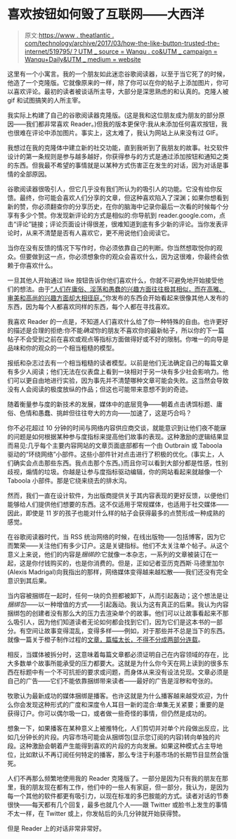 # 喜欢按钮如何毁了互联网——大西洋

> 原文:[https://www . theatlantic . com/technology/archive/2017/03/how-the-like-button-trusted-the-internet/519795/？UTM _ source = Wanqu . co&UTM _ campaign = Wanqu+Daily&UTM _ medium = website](https://www.theatlantic.com/technology/archive/2017/03/how-the-like-button-ruined-the-internet/519795/?utm_source=wanqu.co&utm_campaign=Wanqu+Daily&utm_medium=website)



这里有一个小寓言。我的一个朋友如此迷恋谷歌阅读器，以至于当它死了的时候，他造了一个克隆版。它就像原来的一样，除了你可以在你的帖子上添加图片，你可以喜欢评论。最初的读者被谈话所主导，大部分是深思熟虑的和认真的。克隆人被 gif 和试图搞笑的人所主宰。

我实际上构建了自己的谷歌阅读器克隆版。(这是我和这位朋友成为朋友的部分原因——我们都非常喜欢 Reader。)但我的版本更保守:我从未添加任何喜欢按钮，我也很难在评论中添加图片。事实上，这太难了，我认为网站上从来没有过 GIF。

我想过在我的克隆体中建立新的社交功能，直到我听到了我朋友的故事。社交软件设计的第一条规则是参与越多越好，你获得参与的方式是通过添加按钮和通知之类的东西。但我最不希望的事情就是以某种方式伤害正在发生的对话，因为对话是事情的全部原因。

谷歌阅读器很吸引人，但它几乎没有我们所认为的吸引人的功能。它没有给你反馈。最终，你可能会喜欢人们分享的文章，但这种喜欢陷入了深渊；如果你想看到新的赞，你必须翻查你的分享历史，在你的脑海中记录你最后一次看的时候每个分享有多少个赞。你发现新评论的方式是相似的:你导航到 reader.google.com，点击“评论”链接；评论页面设计得很差，很难知道到底有多少新的评论。当你发表评论时，从来不清楚是否有人喜欢它，更不用说他们会阅读它。

当你在没有反馈的情况下写作时，你必须依靠自己的判断。你当然想取悦你的观众。但要做到这一点，你必须想象你的观众会喜欢什么，因为这很难，你最终会依赖于你喜欢什么。

一旦其他人开始通过 like 按钮告诉你他们喜欢什么，你就不可避免地开始接受他们的想法。由于[“人们在庸俗、淫荡和愚蠢的兴趣方面往往极其相似，而在高雅、审美和高尚的兴趣方面却大相径庭，”](http://jsomers.net/DFW_TV.pdf)你发布的东西会开始看起来很像其他人发布的东西，因为每个人都喜欢同样的东西，每个人都在寻找喜欢。

我喜欢 Reader 的一点是，不知道人们喜欢什么给了你一种特殊的自由。也许更好的描述是合理的拒绝:你不能*确定*你的朋友不喜欢你的最新帖子，所以你的下一篇帖子不会受到之前在喜欢或观点等指标方面做得好或不好的限制。你唯一的向导是品味和你的观众的一个相当粗糙的模型。

报纸和杂志过去有一个相当粗糙的读者模型。以前是他们无法确定自己的每篇文章有多少人阅读；他们无法在仪表盘上看到一块相对于另一块有多少社会影响力。他们可以更自由地进行实验，因为事先并不清楚哪种文章可能会失败。这当然会导致没有人会阅读的极度放纵的作品；但这也可能带来意想不到的奇迹。

随着衡量参与度的新技术的发展，媒体中的底层竞争——朝着点击诱饵标题、庸俗、色情和愚蠢、挑衅但往往夸大的方向——加速了，这是巧合吗？

你不必花超过 10 分钟的时间与网络内容供应商交谈，就能意识到让他们夜不能寐的问题是如何根据某种参与度指标来提高他们故事的表现。这种激励的逻辑结果显而易见:几乎每个主要内容网站的文章页面底部都有一个由 Outbrain 或 Taboola 驱动的“环绕网络”小部件。这些小部件针对点击进行了积极的优化。(事实上，人们确实会点击那些东西。我点击那个东西。)而且你可以看到大部分都是性感，性别歧视，煽情的垃圾。你越是让参与度指标驱动编辑，你的网站看起来就越像一个 Taboola 小部件。那是它绕来绕去的排水沟。

然而，我们一直在设计软件，为出版商提供关于其内容表现的更好反馈，以便他们能够给人们提供他们想要的东西。这不仅适用于常规媒体，也适用于社交媒体——因此，即使是 11 岁的孩子也能对什么样的帖子会获得最多的点赞形成一种成熟的感觉。

在谷歌阅读器时代，当 RSS 统治网络的时候，在线出版物——包括博客，因为它而繁荣——关注他们有多少订户。这是关键指标。他们不太关注单个帖子。从这个意义上来说，他们的内容是*捆绑的*:它就像一本杂志，一系列的文章被装订在一起，这是你付钱购买的，也是你消费的。但是，正如记者亚历克西斯·马德里加尔(Alexis Madrigal)向我指出的那样，网络媒体变得越来越松散——我们还没有完全意识到其后果。

当内容被捆绑在一起时，任何一块的负担都被卸下，从而引起轰动；这个想法是让*捆绑包*——以一种增值的方式——引起轰动。我认为这有真正的后果。我认为内容捆绑包的创建者没有那么大的压力去渲染单个的故事。他们可以让故事看起来不那么吸引人，因为他们知道读者无论如何都会找到它们，因为它们是这本书的一部分。有空间让故事变得混乱，变得多样——例如，对于那些并不总是当下的东西。就像一篇关于橙子制作过程的[文章，篇幅太长，不得不分成两部分连载](http://www.newyorker.com/magazine/1966/05/07/oranges-2)。

相反，当媒体被拆分时，这意味着每篇文章都必须证明自己在内容领域的存在，比大多数单个故事所能承受的压力都要大。这就是为什么你今天在网上读到的很多东西在标题中有一个不可抗拒的要求或问题，而身体从来没有设法兑现。文章必须是自己的广告——它们不能依靠捆绑带来读者——最好的广告是淫秽和夸张的。

牧歌认为最新成功的媒体捆绑是播客。也许这就是为什么播客越来越受欢迎，为什么你会发现这种形式的广度和深度令人耳目一新的混合:单集无关紧要；重要的是获得订户。你可以偶尔吸一口，或者做一些奇怪的事情，但仍然是成功的。

想象一下，如果播客在某种意义上被推特化，人们剪切并对单个片段做出反应，比如几分钟长的片段。内容市场可能会从捆绑包(显示您订阅的内容)转向单独的片段。这种激励会朝着产生能得到喜欢的片段的方向发展。如果这种模式占主导地位，比如默认不再订阅任何特定的播客，那么专注于利基市场的长期节目显然会饿死。

人们不再那么频繁地使用我的 Reader 克隆版了。一部分是因为只有我的朋友在那里，我的朋友现在都有工作，他们中的一些人有家庭，但一部分，我认为，是因为每一个其他的软件都更有吸引力，以现在标准的多巴胺能的方式。读者对话的节奏很快——每天都有几个回复，最多也就几个人——跟 Twitter 或脸书上发生的事情不太一样，在 Twitter 或上，你发帖后的头几分钟就开始获得赞。

但是 Reader 上的对话非常非常好。

